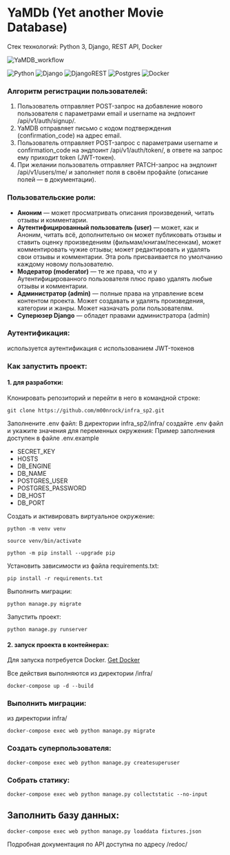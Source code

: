 # YaMDb (Yet another Movie Database)
Стек технологий: Python 3, Django, REST API, Docker

![YaMDB_workflow](https://github.com/m00nrock/yamdb_final/actions/workflows/yamdb_workflow.yml/badge.svg)

![Python](https://img.shields.io/badge/Python-FFD43B?style=for-the-badge&logo=python&logoColor=blue) ![Django](https://img.shields.io/badge/django-%23092E20.svg?style=for-the-badge&logo=django&logoColor=white) ![DjangoREST](https://img.shields.io/badge/DJANGO-REST-ff1709?style=for-the-badge&logo=django&logoColor=white&color=ff1709&labelColor=gray) ![Postgres](https://img.shields.io/badge/PostgreSQL-316192?style=for-the-badge&logo=postgresql&logoColor=white) ![Docker](https://img.shields.io/badge/Docker-2CA5E0?style=for-the-badge&logo=docker&logoColor=white)
  
### Алгоритм регистрации пользователей:  
  
1. Пользователь отправляет POST-запрос на добавление нового пользователя с параметрами email и username на эндпоинт /api/v1/auth/signup/.  
2. YaMDB отправляет письмо с кодом подтверждения (confirmation_code) на адрес email.  
3. Пользователь отправляет POST-запрос с параметрами username и confirmation_code на эндпоинт /api/v1/auth/token/, в ответе на запрос ему приходит token (JWT-токен).  
4. При желании пользователь отправляет PATCH-запрос на эндпоинт /api/v1/users/me/ и заполняет поля в своём профайле (описание полей — в документации).  
  
### Пользовательские роли:  
  
- **Аноним** — может просматривать описания произведений, читать отзывы и комментарии.  
- **Аутентифицированный пользователь (user)** — может, как и Аноним, читать всё, дополнительно он может публиковать отзывы и ставить оценку произведениям (фильмам/книгам/песенкам), может комментировать чужие отзывы; может редактировать и удалять свои отзывы и комментарии. Эта роль присваивается по умолчанию каждому новому пользователю.  
- **Модератор (moderator)** — те же права, что и у Аутентифицированного пользователя плюс право удалять любые отзывы и комментарии.  
- **Администратор (admin)** — полные права на управление всем контентом проекта. Может создавать и удалять произведения, категории и жанры. Может назначать роли пользователям.  
- **Суперюзер Django** — обладет правами администратора (admin)  
  
### Аутентификация:  
  
используется аутентификация с использованием JWT-токенов  
  
### Как запустить проект:  

#### 1. для разработки:  
Клонировать репозиторий и перейти в него в командной строке:  
  
```shell
git clone https://github.com/m00nrock/infra_sp2.git
```

Заполнените .env файл:
В директории infra_sp2/infra/ создайте .env файл и укажите значения для переменных окружения:
Пример заполнения доступен в файле .env.example

- SECRET_KEY
- HOSTS
- DB_ENGINE
- DB_NAME
- POSTGRES_USER
- POSTGRES_PASSWORD
- DB_HOST
- DB_PORT
  
Создать и активировать виртуальное окружение:  
  
```shell
python -m venv venv  
```
  
```shell
source venv/bin/activate  
```
  
```shell
python -m pip install --upgrade pip  
```
  
Установить зависимости из файла requirements.txt:  
  
```shell
pip install -r requirements.txt  
```
  
Выполнить миграции:  
  
```shell
python manage.py migrate  
```

Запустить проект:  
  
```shell
python manage.py runserver  
```

#### 2. запуск проекта в контейнерах:
Для запуска потребуется Docker. [Get Docker](https://docs.docker.com/get-docker/)

Все действия выполняются из директории /infra/

```
docker-compose up -d --build
```

### Выполнить миграции:
из директории infra/

```
docker-compose exec web python manage.py migrate
```

### Создать суперпользователя:

```
docker-compose exec web python manage.py createsuperuser
```

### Собрать статику:

```
docker-compose exec web python manage.py collectstatic --no-input
```

## Заполнить базу данных:

```
docker-compose exec web python manage.py loaddata fixtures.json
```

Подробная документация по API доступна по адресу /redoc/
